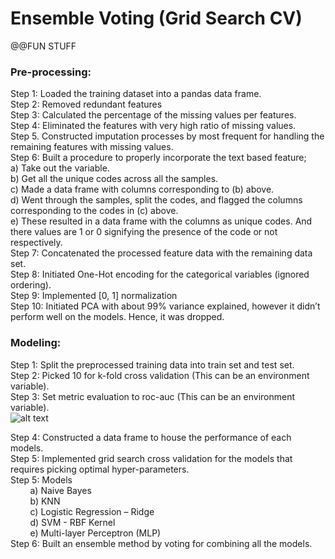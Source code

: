 # Ensemble Voting (Grid Search CV) 

@@FUN STUFF

### Pre-processing:
Step 1: Loaded the training dataset into a pandas data frame. <br>
Step 2: Removed redundant features<br>
Step 3: Calculated the percentage of the missing values per features.<br>
Step 4: Eliminated the features with very high ratio of missing values.<br>
Step 5. Constructed imputation processes by most frequent for handling the remaining features with missing values.<br>
Step 6: Built a procedure to properly incorporate the text based feature;<br>
    a) Take out the variable.<br>
    b) Get all the unique codes across all the samples.<br>
    c) Made a data frame with columns corresponding to (b) above.<br>
    d) Went through the samples, split the codes, and flagged the columns corresponding to the codes in (c) above.<br>
    e) These resulted in a data frame with the columns as unique codes. And there values are 1 or 0 signifying the presence of the code or not respectively.<br>
Step 7: Concatenated the processed feature data with the remaining data set.<br>
Step 8: Initiated One-Hot encoding for the categorical variables (ignored ordering).<br>
Step 9: Implemented [0, 1] normalization<br>
Step 10: Initiated PCA with about 99% variance explained, however it didn’t perform well on the models. Hence, it was dropped.<br>

### Modeling:
Step 1: Split the preprocessed training data into train set and test set.<br>
Step 2: Picked 10 for k-fold cross validation (This can be an environment variable).<br>
Step 3: Set metric evaluation to roc-auc (This can be an environment variable).<br>
![alt text](https://upload.wikimedia.org/wikipedia/commons/6/6b/Roccurves.png)

Step 4: Constructed a data frame to house the performance of each models.<br>
Step 5: Implemented grid search cross validation for the models that requires picking optimal hyper-parameters.<br>
Step 5: Models<br>
&nbsp;&nbsp;&nbsp;&nbsp;&nbsp;&nbsp;&nbsp; a) Naive Bayes<br>
&nbsp;&nbsp;&nbsp;&nbsp;&nbsp;&nbsp;&nbsp; b) KNN<br>
&nbsp;&nbsp;&nbsp;&nbsp;&nbsp;&nbsp;&nbsp; c) Logistic Regression – Ridge<br>
&nbsp;&nbsp;&nbsp;&nbsp;&nbsp;&nbsp;&nbsp; d) SVM - RBF Kernel<br>
&nbsp;&nbsp;&nbsp;&nbsp;&nbsp;&nbsp;&nbsp; e) Multi-layer Perceptron (MLP)<br>
Step 6: Built an ensemble method by voting for combining all the models.
